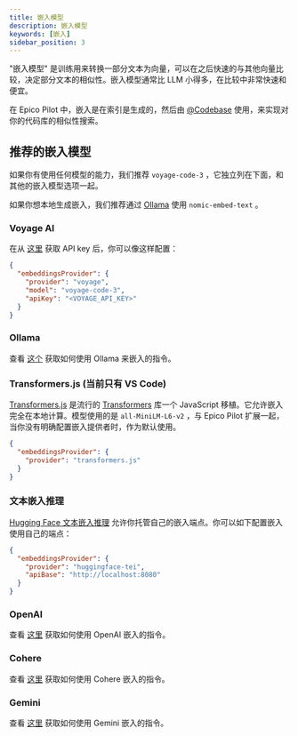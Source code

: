 ```yaml
---
title: 嵌入模型
description: 嵌入模型
keywords: [嵌入]
sidebar_position: 3
---
```


"嵌入模型" 是训练用来转换一部分文本为向量，可以在之后快速的与其他向量比较，决定部分文本的相似性。嵌入模型通常比 LLM 小得多，在比较中非常快速和便宜。

在 Epico Pilot 中，嵌入是在索引是生成的，然后由 [@Codebase](../deep-dives/codebase.md) 使用，来实现对你的代码库的相似性搜索。

## 推荐的嵌入模型

如果你有使用任何模型的能力，我们推荐 `voyage-code-3` ，它独立列在下面，和其他的嵌入模型选项一起。

如果你想本地生成嵌入，我们推荐通过 [Ollama](../model-providers/top-level/ollama.md#嵌入模型) 使用 `nomic-embed-text` 。

### Voyage AI

在从 [这里](https://www.voyageai.com/) 获取 API key 后，你可以像这样配置：

```json title="config.json"
{
  "embeddingsProvider": {
    "provider": "voyage",
    "model": "voyage-code-3",
    "apiKey": "<VOYAGE_API_KEY>"
  }
}
```

### Ollama

查看 [这个](../model-providers/top-level/ollama.md#嵌入模型) 获取如何使用 Ollama 来嵌入的指令。

### Transformers.js (当前只有 VS Code)

[Transformers.js](https://huggingface.co/docs/transformers.js/index) 是流行的 [Transformers](https://huggingface.co/transformers/) 库一个 JavaScript 移植。它允许嵌入完全在本地计算。模型使用的是 `all-MiniLM-L6-v2` ，与 Epico Pilot 扩展一起，当你没有明确配置嵌入提供者时，作为默认使用。

```json title="config.json"
{
  "embeddingsProvider": {
    "provider": "transformers.js"
  }
}
```

### 文本嵌入推理

[Hugging Face 文本嵌入推理](https://huggingface.co/docs/text-embeddings-inference/en/index) 允许你托管自己的嵌入端点。你可以如下配置嵌入使用自己的端点：

```json title="config.json"
{
  "embeddingsProvider": {
    "provider": "huggingface-tei",
    "apiBase": "http://localhost:8080"
  }
}
```

### OpenAI

查看 [这里](../model-providers/top-level/openai.md#嵌入模型) 获取如何使用 OpenAI 嵌入的指令。

### Cohere

查看 [这里](../model-providers/more/cohere.md#嵌入模型) 获取如何使用 Cohere 嵌入的指令。

### Gemini

查看 [这里](../model-providers/top-level/gemini.md#嵌入模型) 获取如何使用 Gemini 嵌入的指令。

